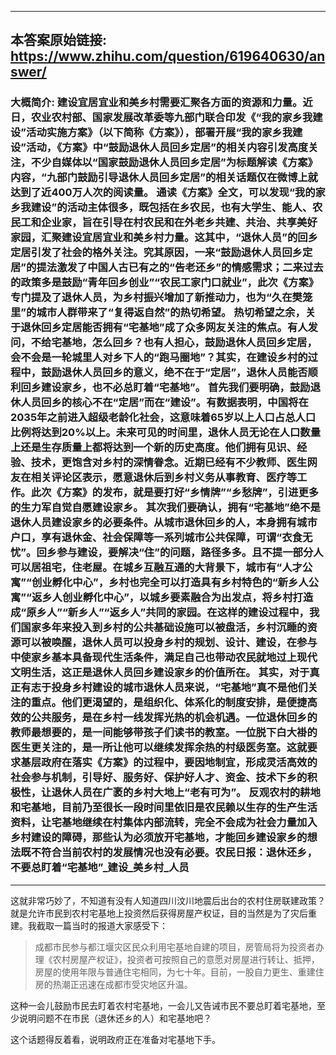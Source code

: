 ----------------------------------------
## 本答案原始链接: https://www.zhihu.com/question/619640630/answer/
### 大概简介: 建设宜居宜业和美乡村需要汇聚各方面的资源和力量。近日，农业农村部、国家发展改革委等九部门联合印发《“我的家乡我建设”活动实施方案》（以下简称《方案》），部署开展“我的家乡我建设”活动，《方案》中“鼓励退休人员回乡定居”的相关内容引发高度关注，不少自媒体以“国家鼓励退休人员回乡定居”为标题解读《方案》内容，“九部门鼓励引导退休人员回乡定居”的相关话题仅在微博上就达到了近400万人次的阅读量。 通读《方案》全文，可以发现“我的家乡我建设”的活动主体很多，既包括在乡农民，也有大学生、能人、农民工和企业家，旨在引导在村农民和在外老乡共建、共治、共享美好家园，汇聚建设宜居宜业和美乡村力量。这其中，“退休人员”的回乡定居引发了社会的格外关注。究其原因，一来“鼓励退休人员回乡定居”的提法激发了中国人古已有之的“告老还乡”的情感需求；二来过去的政策多是鼓励“青年回乡创业”“农民工家门口就业”，此次《方案》专门提及了退休人员，为乡村振兴增加了新推动力，也为“久在樊笼里”的城市人群带来了“复得返自然”的热切希望。 热切希望之余，关于退休回乡定居能否拥有“宅基地”成了众多网友关注的焦点。有人发问，不给宅基地，怎么回乡？也有人担心，鼓励退休人员回乡定居，会不会是一轮城里人对乡下人的“跑马圈地”？其实，在建设乡村的过程中，鼓励退休人员回乡的意义，绝不在于“定居”，退休人员能否顺利回乡建设家乡，也不必总盯着“宅基地”。 首先我们要明确，鼓励退休人员回乡的核心不在“定居”而在“建设”。有数据表明，中国将在2035年之前进入超级老龄化社会，这意味着65岁以上人口占总人口比例将达到20%以上。未来可见的时间里，退休人员无论在人口数量上还是生存质量上都将达到一个新的历史高度。他们拥有见识、经验、技术，更饱含对乡村的深情眷念。近期已经有不少教师、医生网友在相关评论区表示，愿意退休后到乡村义务从事教育、医疗等工作。此次《方案》的发布，就是要打好“乡情牌”“乡愁牌”，引进更多的生力军自觉自愿建设家乡。 其次我们要确认，拥有“宅基地”绝不是退休人员建设家乡的必要条件。从城市退休回乡的人，本身拥有城市户口，享有退休金、社会保障等一系列城市公共保障，可谓“衣食无忧”。回乡参与建设，要解决“住”的问题，路径多多。且不提一部分人可以居祖宅，住老屋。在城乡互融互通的大背景下，城市有“人才公寓”“创业孵化中心”，乡村也完全可以打造具有乡村特色的“新乡人公寓”“返乡人创业孵化中心”，以城乡要素融合为出发点，将乡村打造成“原乡人”“新乡人”“返乡人”共同的家园。在这样的建设过程中，我们国家多年来投入到乡村的公共基础设施可以被盘活，乡村沉睡的资源可以被唤醒，退休人员可以投身乡村的规划、设计、建设，在参与中使家乡基本具备现代生活条件，满足自己也带动农民就地过上现代文明生活，这正是退休人员回乡建设家乡的价值所在。 其实，对于真正有志于投身乡村建设的城市退休人员来说，“宅基地”真不是他们关注的重点。他们更渴望的，是组织化、体系化的制度安排，是便捷高效的公共服务，是在乡村一线发挥光热的机会机遇。一位退休回乡的教师最想要的，是一间能够带孩子们读书的教室。一位脱下白大褂的医生更关注的，是一所让他可以继续发挥余热的村级医务室。这就要求基层政府在落实《方案》的过程中，要因地制宜，形成灵活高效的社会参与机制，引导好、服务好、保护好人才、资金、技术下乡的积极性，让退休人员在广袤的乡村大地上“老有可为”。 反观农村的耕地和宅基地，目前乃至很长一段时间里依旧是农民赖以生存的生产生活资料，让宅基地继续在村集体内部流转，完全不会成为社会力量加入乡村建设的障碍，那些认为必须放开宅基地，才能回乡建设家乡的想法既不符合当前农村的发展情况也没有必要。农民日报：退休还乡，不要总盯着“宅基地”_建设_美乡村_人员
----------------------------------------
这就非常巧妙了，不知道有没有人知道四川汶川地震后出台的农村住房联建政策？就是允许市民到农村宅基地上投资然后获得房屋产权证，目的当然是为了灾后重建。我截取一篇当时的报道大家感受下：

> 成都市民参与都江堰灾区民众利用宅基地自建的项目，房管局将为投资者办理《农村房屋产权证》，投资者可按照自己的意愿对房屋进行转让、抵押，房屋的使用年限与普通住宅相同，为七十年。目前，一股自力更生、重建住房的热潮正迅速在成都市受灾地区升温。

这种一会儿鼓励市民去盯着农村宅基地，一会儿又告诫市民不要总盯着宅基地，至少说明问题不在市民（退休还乡的人）和宅基地吧？



这个话题得反着看，说明政府正在准备对宅基地下手。